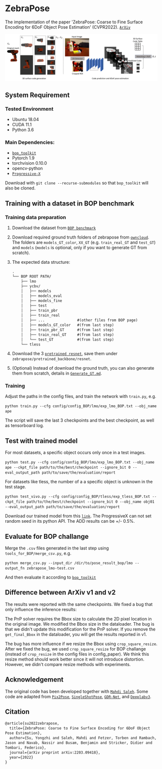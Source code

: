 # ZebraPose

The implementation of the paper 'ZebraPose: Coarse to Fine Surface Encoding for 6DoF Object Pose Estimation' (CVPR2022). [`ArXiv`](https://arxiv.org/abs/2203.09418)

![pipeline](pic/zebrapose-method.png)

## System Requirement
### Tested Environment
- Ubuntu 18.04
- CUDA 11.1
- Python 3.6

### Main Dependencies:
- [`bop_toolkit`](https://github.com/thodan/bop_toolkit)
- Pytorch 1.9
- torchvision 0.10.0
- opencv-python
- [`Progressive-X`](https://github.com/danini/progressive-x)

Download with `git clone --recurse-submodules` so that `bop_toolkit` will also be cloned.

## Training with a dataset in BOP benchmark
### Training data preparation
1. Download the dataset from [`BOP benchmark`](https://bop.felk.cvut.cz/datasets/)

2. Download required ground truth folders of zebrapose from [`owncloud`](https://cloud.dfki.de/owncloud/index.php/s/zT7z7c3e666mJTW). The folders are `models_GT_color`, `XX_GT` (e.g. `train_real_GT` and `test_GT`) and `models` (`models` is optional, only if you want to generate GT from scratch).

3. The expected data structure: 
    ```
    .
    └── BOP ROOT PATH/
        ├── lmo   
        ├── ycbv/
        │   ├── models
        │   ├── models_eval
        │   ├── models_fine
        │   ├── test
        │   ├── train_pbr
        │   ├── train_real
        │   ├── ...               #(other files from BOP page)
        │   ├── models_GT_color   #(from last step)
        │   ├── train_pbr_GT      #(from last step)
        │   ├── train_real_GT     #(from last step)
        │   └── test_GT           #(from last step)
        └── tless
    ```

4. Download the 3 [`pretrained resnet`](https://cloud.dfki.de/owncloud/index.php/s/zT7z7c3e666mJTW), save them under `zebrapose/pretrained_backbone/resnet`. 

5. (Optional) Instead of download the ground truth, you can also generate them from scratch, details in [`Generate_GT.md`](Binary_Code_GT_Generator/Generate_GT.md). 


### Training
Adjust the paths in the config files, and train the network with `train.py`, e.g.

`python train.py --cfg config/config_BOP/lmo/exp_lmo_BOP.txt --obj_name ape`

The script will save the last 3 checkpoints and the best checkpoint, as well as tensorboard log. 

## Test with trained model
For most datasets, a specific object occurs only once in a test images. 

`python test.py --cfg config/config_BOP/lmo/exp_lmo_BOP.txt --obj_name ape --ckpt_file path/to/the/best/checkpoint --ignore_bit 0 --eval_output_path path/to/save/the/evaluation/report`

For datasets like tless, the number of a a specific object is unknown in the test stage.

`python test_vivo.py --cfg config/config_BOP/tless/exp_tless_BOP.txt --ckpt_file path/to/the/best/checkpoint --ignore_bit 0 --obj_name obj01 --eval_output_path path/to/save/the/evaluation/report`

Download our trained model from this [`link`](https://cloud.dfki.de/owncloud/index.php/s/EmQDWgd5ipbdw3E). The ProgressiveX can not set random seed in its python API. The ADD results can be +/- 0.5%.

## Evaluate for BOP challange 
Merge the `.csv` files generated in the last step using `tools_for_BOP/merge_csv.py`, e.g.

`python merge_csv.py --input_dir /dir/to/pose_result_bop/lmo --output_fn zebrapose_lmo-test.csv` 

And then evaluate it according to [`bop_toolkit`](https://github.com/thodan/bop_toolkit)


## Difference between ArXiv v1 and v2
The results were reported with the same checkpoints. We fixed a bug that only influence the inference results: 

The PnP solver requires the Bbox size to calculate the 2D pixel location in the original image. We modified the Bbox size in the dataloader. The bug is that we didn't update this modification for the PnP solver. If you remove the `get_final_Bbox` in the dataloader, you will get the results reported in v1. 

The bug has more influence if we resize the Bbox using `crop_square_resize`. After we fixed the bug, we used `crop_square_resize` for BOP challange (instead of `crop_resize` in the config files in config_paper). We think this resize method should work better since it will not introduce distortion. However, we didn't compare resize methods with experiments.


## Acknowledgement
The original code has been developed together with [`Mahdi Saleh`](https://github.com/mahdi-slh). Some code are adapted from [`Pix2Pose`](https://github.com/kirumang/Pix2Pose), [`SingleShotPose`](https://github.com/microsoft/singleshotpose), [`GDR-Net`](https://github.com/THU-DA-6D-Pose-Group/GDR-Net), and [`Deeplabv3`]().


## Citation
```
@article{su2022zebrapose,
  title={ZebraPose: Coarse to Fine Surface Encoding for 6DoF Object Pose Estimation},
  author={Su, Yongzhi and Saleh, Mahdi and Fetzer, Torben and Rambach, Jason and Navab, Nassir and Busam, Benjamin and Stricker, Didier and Tombari, Federico},
  journal={arXiv preprint arXiv:2203.09418},
  year={2022}
}
```
